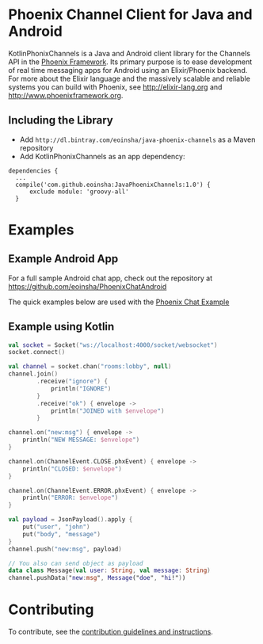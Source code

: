 # Phoenix Channel Client for Java and Android

KotlinPhonixChannels is a Java and Android client library for the Channels API in the [Phoenix Framework](http://www.phoenixframework.org/). Its primary purpose is to ease development of real time messaging apps for Android using an Elixir/Phoenix backend. For more about the Elixir language and the massively scalable and reliable systems you can build with Phoenix, see http://elixir-lang.org and http://www.phoenixframework.org.

## Including the Library

- Add `http://dl.bintray.com/eoinsha/java-phoenix-channels` as a Maven repository
- Add KotlinPhonixChannels as an app dependency:
```
dependencies {
  ...
  compile('com.github.eoinsha:JavaPhoenixChannels:1.0') {
      exclude module: 'groovy-all'
  }
```

# Examples

## Example Android App

For a full sample Android chat app, check out the repository at https://github.com/eoinsha/PhoenixChatAndroid

The quick examples below are used with the [Phoenix Chat Example](https://github.com/chrismccord/phoenix_chat_example)


## Example using Kotlin
```kotlin
val socket = Socket("ws://localhost:4000/socket/websocket")
socket.connect()

val channel = socket.chan("rooms:lobby", null)
channel.join()
        .receive("ignore") {
            println("IGNORE")
        }
        .receive("ok") { envelope ->
            println("JOINED with $envelope")
        }

channel.on("new:msg") { envelope ->
    println("NEW MESSAGE: $envelope")
}

channel.on(ChannelEvent.CLOSE.phxEvent) { envelope ->
    println("CLOSED: $envelope")
}

channel.on(ChannelEvent.ERROR.phxEvent) { envelope ->
    println("ERROR: $envelope")
}

val payload = JsonPayload().apply {
    put("user", "john")
    put("body", "message")
}
channel.push("new:msg", payload)

// You also can send object as payload
data class Message(val user: String, val message: String)
channel.pushData("new:msg", Message("doe", "hi!"))
```

# Contributing

To contribute, see the [contribution guidelines and instructions](./CONTRIBUTING.md).
